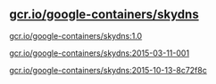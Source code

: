 
[gcr.io/google-containers/skydns](https://hub.docker.com/r/anjia0532/google-containers.skydns/tags/)
-----


[gcr.io/google-containers/skydns:1.0](https://hub.docker.com/r/anjia0532/google-containers.skydns/tags/)


[gcr.io/google-containers/skydns:2015-03-11-001](https://hub.docker.com/r/anjia0532/google-containers.skydns/tags/)


[gcr.io/google-containers/skydns:2015-10-13-8c72f8c](https://hub.docker.com/r/anjia0532/google-containers.skydns/tags/)


